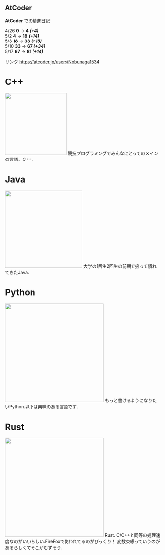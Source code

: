 ## AtCoder

**AtCoder** での精進日記

4/26 **0** → **4** ***(+4)***  
5/2 **4** → **18** ***(+14)***  
5/3 **18** → **33** ***(+15)***  
5/10 **33** → **67** ***(+34)***  
5/17 **67** → **81** ***(+14)***  

リンク https://atcoder.jp/users/Nobunaga1534  

# C++  
<img src="https://cdn.worldvectorlogo.com/logos/c.svg" width="200px">
競技プログラミングでみんなにとってのメインの言語、C++.  

# Java  
<img src="https://vignette.wikia.nocookie.net/java/images/3/3a/Java--eps--vector-logo.png/revision/latest?cb=20190615110340&path-prefix=ja" width="250px">
大学の1回生2回生の前期で扱って慣れてきたJava.  

# Python
<img src="https://www.bizlearn.jp/wp/wp-content/uploads/2017/10/Python.png" width="320px">  
もっと書けるようになりたいPython.以下は興味のある言語です. 

# Rust  
<img src="https://www.rust-lang.org/static/images/rust-social-wide.jpg" width="320px">
Rust. C/C++と同等の処理速度なのがいいらしい.FireFoxで使われてるのがびっくり！  
変数束縛っていうのがあるらしくてそこがむずそう.

